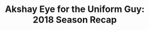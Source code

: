 ---
layout: post
title: "Akshay Eye for the Uniform Guy: 2018 Season Recap"
description: "Counting down my favorite uniforms featured on #AkshayEye this season and talking GT uniforms."
permalink: https://www.fromtherumbleseat.com/2019/1/5/18168838/akshay-eye-for-the-uniform-guy-2018-season-georgia-tech-football-uniforms-playoff-2019-santa-clara
---